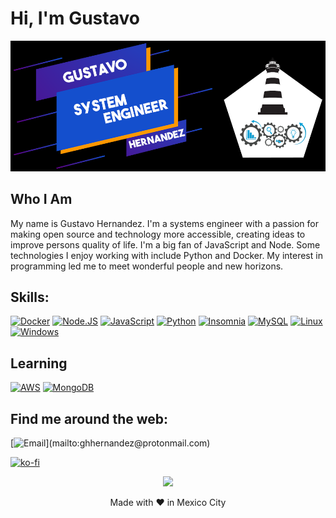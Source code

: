 # Hi, I'm Gustavo

![Gustavo](Gustavo-Hernandez.png)

## Who I Am

My name is Gustavo Hernandez. I'm a systems engineer with a passion for making open source and technology more accessible, creating ideas to improve persons quality of life. I'm a big fan of JavaScript and Node. Some technologies I enjoy working with include Python and Docker. My interest in programming led me to meet wonderful people and new horizons.


## Skills:
[![Docker](https://img.shields.io/badge/Docker-4479A1?style=for-the-badge&logo=docker&logoColor=white&labelColor=101010)]()
[![Node.JS](https://img.shields.io/badge/Node.JS-339933?style=for-the-badge&logo=node.js&logoColor=white&labelColor=101010)]()
[![JavaScript](https://img.shields.io/badge/JavaScript-F7DF1E?style=for-the-badge&logo=javascript&logoColor=white&labelColor=101010)]()
[![Python](https://img.shields.io/badge/Python-254F73?style=for-the-badge&logo=python&logoColor=white&labelColor=101010)]()
[![Insomnia](https://img.shields.io/badge/Insomnia-9033FF?style=for-the-badge&logo=insomnia&logoColor=white&labelColor=232F3E)]()
[![MySQL](https://img.shields.io/badge/MySQL-4479A1?style=for-the-badge&logo=mysql&logoColor=white&labelColor=101010)]()
[![Linux](https://img.shields.io/badge/linux-black?style=for-the-badge&logo=Linux)](https://github.com/wervlad)
[![Windows](https://img.shields.io/badge/Windows-black?style=for-the-badge&logo=Windows)](https://github.com/wervlad)

## Learning
[![AWS](https://img.shields.io/badge/AWS-232F3E?style=for-the-badge&logo=amazon-aws&logoColor=white&labelColor=101010)]()
[![MongoDB](https://img.shields.io/badge/MongoDB-47A248?style=for-the-badge&logo=mongodb&logoColor=white&labelColor=101010)]()

## Find me around the web:
[![Email](https://img.shields.io/badge/ghhernandez@protonmail.com-my_personal_email_(slow_response)-339933?style=for-the-badge&logo=gmail&logoColor=white&labelColor=101010)](mailto:ghhernandez@protonmail.com)

[![ko-fi](https://www.ko-fi.com/img/githubbutton_sm.svg)](https://ko-fi.com/F1F52L6UB)

<p align="center">
  <a href="https://github.com/GustavoHdezH/">
    <img src="https://komarev.com/ghpvc/?username=GustavoHdezH&color=blue&style=flat)" />
  </a>
</p>

<p align="center">
  Made with &hearts; in Mexico City
</p>
